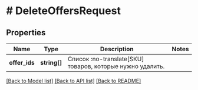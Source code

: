 # # DeleteOffersRequest

## Properties

Name | Type | Description | Notes
------------ | ------------- | ------------- | -------------
**offer_ids** | **string[]** | Список :no-translate[SKU] товаров, которые нужно удалить. |

[[Back to Model list]](../../README.md#models) [[Back to API list]](../../README.md#endpoints) [[Back to README]](../../README.md)
